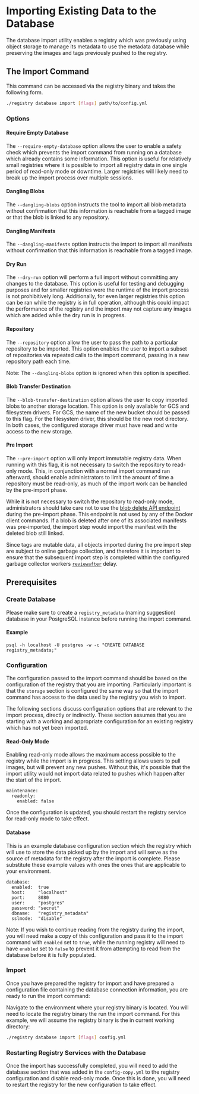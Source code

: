 # Importing Existing Data to the Database

The database import utility enables a registry which was previously using object
storage to manage its metadata to use the metadata database while preserving
the images and tags previously pushed to the registry.

## The Import Command

This command can be accessed via the registry binary and takes the following
form.

```bash
./registry database import [flags] path/to/config.yml
```

### Options

#### Require Empty Database

The `--require-empty-database` option allows the user to enable a safety check
which prevents the import command from running on a database which already
contains some information. This option is useful for relatively small registries
where it is possible to import all registry data in one single period of
read-only mode or downtime. Larger registries will likely need to break up the
import process over multiple sessions.

#### Dangling Blobs

The `--dangling-blobs` option instructs the tool to import all blob metadata
without confirmation that this information is reachable from a tagged image
or that the blob is linked to any repository.

#### Dangling Manifests

The `--dangling-manifests` option instructs the import to import all manifests
without confirmation that this information is reachable from a tagged image.

#### Dry Run

The `--dry-run` option will perform a full import without committing any changes
to the database. This option is useful for testing and debugging purposes and
for smaller registries were the runtime of the import process is not
prohibitively long. Additionally, for even larger registries this option can
be ran while the registry is in full operation, although this could impact the
performance of the registry and the import may not capture any images which
are added while the dry run is in progress.

#### Repository

The `--repository` option allow the user to pass the path to a particular
repository to be imported. This option enables the user to import a subset of
repositories via repeated calls to the import command, passing in a new
repository path each time.

Note: The `--dangling-blobs` option is ignored when this option is specified.

#### Blob Transfer Destination
The `--blob-transfer-destination` option allows the user to copy imported blobs to
another storage location. This option is only available for GCS and filesystem
drivers. For GCS, the name of the new bucket should be passed to this flag. For
the filesystem driver, this should be the new root directory. In both cases,
the configured storage driver must have read and write access to the new storage.

#### Pre Import
The `--pre-import` option will only import immutable registry data. When running
with this flag, it is not necessary to switch the repository to read-only mode.
This, in conjunction with a normal import command ran afterward, should enable
administrators to limit the amount of time a repository must be read-only, as
much of the import work can be handled by the pre-import phase.

While it is not necessary to switch the repository to read-only mode,
administrators should take care not to use the [blob delete API
endpoint](https://gitlab.com/gitlab-org/container-registry/-/blob/master/docs/spec/api.md#delete-blob)
during the pre-import phase. This endpoint is not used by any of the Docker
client commands. If a blob is deleted after one of its associated manifests was
pre-imported, the import step would import the manifest with the deleted blob
still linked.

Since tags are mutable data, all objects imported during the pre import step
are subject to online garbage collection, and therefore it is important to
ensure that the subsequent import step is completed within the configured
garbage collector workers
[`reviewafter`](https://gitlab.com/gitlab-org/container-registry/-/blob/master/docs/configuration.md#gc)
delay.

## Prerequisites

### Create Database

Please make sure to create a `registry_metadata` (naming suggestion) database in your
PostgreSQL instance before running the import command.

#### Example

```text
psql -h localhost -U postgres -w -c "CREATE DATABASE registry_metadata;"
```

### Configuration

The configuration passed to the import command should be based on the
configuration of the registry that you are importing. Particularly important
is that the `storage` section is configured the same way so that the import
command has access to the data used by the registry you wish to import.

The following sections discuss configuration options that are relevant to the
import process, directly or indirectly. These section assumes that you are
starting with a working and appropriate configuration for an existing registry
which has not yet been imported.

#### Read-Only Mode

Enabling read-only mode allows the maximum access possible to the registry while
the import is in progress. This setting allows users to pull images, but will
prevent any new pushes. Without this, it's possible that the import utility
would not import data related to pushes which happen after the start of the
import.

```
maintenance:
  readonly:
    enabled: false
```

Once the configuration is updated, you should restart the registry service for
read-only mode to take effect.

#### Database

This is an example database configuration section which the registry which will
use to store the data picked up by the import and will serve as the source of
metadata for the registry after the import is complete. Please substitute these
example values with ones the ones that are applicable to your environment.

```
database:
  enabled:  true
  host:     "localhost"
  port:     8080
  user:     "postgres"
  password: "secret"
  dbname:   "registry_metadata"
  sslmode:  "disable"
```

Note: If you wish to continue reading from the registry during the import, you
will need make a copy of this configuration and pass it to the import command
with `enabled` set to `true`, while the running registry will need to have
`enabled` set to `false` to prevent it from attempting to read from the database
before it is fully populated.

### Import

Once you have prepared the registry for import and have prepared a
configuration file containing the database connection information, you are
ready to run the import command:

Navigate to the environment where your registry binary is located. You will need
to locate the registry binary the run the import command. For this example, we
will assume the registry binary is the in current working directory:

```bash
./registry database import [flags] config.yml
```

### Restarting Registry Services with the Database

Once the import has successfully completed, you will need to add the database
section that was added in the `config-copy.yml` to the registry configuration
and disable read-only mode. Once this is done, you will need to restart the
registry for the new configuration to take effect.
